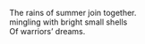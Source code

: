 The rains of summer join together.    
mingling with bright small shells    
Of warriors’ dreams.    

